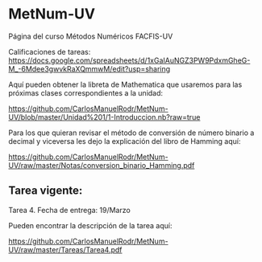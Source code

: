 # MetNum-UV
Página del curso Métodos Numéricos FACFIS-UV

Calificaciones de tareas:
https://docs.google.com/spreadsheets/d/1xGaIAuNGZ3PW9PdxmGheG-M_-6Mdee3gwvkRaXQmmwM/edit?usp=sharing

Aquí pueden obtener la libreta de Mathematica que usaremos para las próximas clases correspondientes a la unidad:

https://github.com/CarlosManuelRodr/MetNum-UV/blob/master/Unidad%201/1-Introduccion.nb?raw=true

Para los que quieran revisar el método de conversión de número binario a decimal y viceversa les dejo la explicación del libro de Hamming aquí:

https://github.com/CarlosManuelRodr/MetNum-UV/raw/master/Notas/conversion_binario_Hamming.pdf

## Tarea vigente:
Tarea 4.
Fecha de entrega: 19/Marzo

Pueden encontrar la descripción de la tarea aquí:

https://github.com/CarlosManuelRodr/MetNum-UV/raw/master/Tareas/Tarea4.pdf

